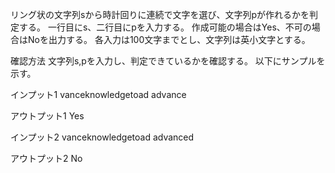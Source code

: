 リング状の文字列sから時計回りに連続で文字を選び、文字列pが作れるかを判定する。
一行目にs、二行目にpを入力する。
作成可能の場合はYes、不可の場合はNoを出力する。
各入力は100文字までとし、文字列は英小文字とする。


確認方法
文字列s,pを入力し、判定できているかを確認する。
以下にサンプルを示す。

インプット1
vanceknowledgetoad
advance

アウトプット1
Yes


インプット2
vanceknowledgetoad
advanced

アウトプット2
No
